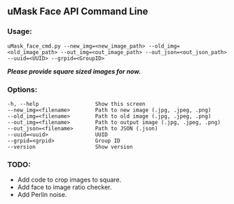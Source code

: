 ## uMask Face API Command Line

### Usage:
```
uMask_face_cmd.py --new_img=<new_image_path> --old_img=<old_image_path> --out_img=<out_image_path> --out_json=<out_json_path> --uuid=<UUID> --grpid=<GroupID>
```
**_Please provide square sized images for now._**

### Options:
```
-h, --help                  Show this screen
--new_img=<filename>        Path to new image (.jpg, .jpeg, .png)
--old_img=<filename>        Path to old image (.jpg, .jpeg, .png)
--out_img=<filename>        Path to output image (.jpg, .jpeg, .png)
--out_json=<filename>       Path to JSON (.json)
--uuid=<uuid>               UUID
--grpid=<grpid>             Group ID
--version                   Show version
```

### TODO:
* Add code to crop images to square.
* Add face to image ratio checker.
* Add Perlin noise.